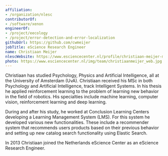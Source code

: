```yaml
---
affiliation:
- /organization/nlesc
contributorOf:
- /software/xenon
engineerOf:
- /project/eecology
- /project/error-detection-and-error-localization
githubUrl: https://github.com/cwmeijer
jobTitle: eScience Research Engineer
name: Christiaan Meijer
nlescWebsite: https://www.esciencecenter.nl/profile/christiaan-meijer-msc
photo: https://www.esciencecenter.nl/img/team/christiaanmeijer_web.jpg
---
```

Christiaan has studied Psychology, Physics and Artificial Intelligence, all at the University of Amsterdam (UvA). Christiaan received his MSc in both Psychology and Artificial Intelligence, track Intelligent Systems. In his thesis he applied reinforcement learning to the problem of learning new behavior in the field of robotics. His specialties include machine learning, computer vision, reinforcement learning and deep learning.

During and after his study, he worked at Conclusion Learning Centers developing a Learning Management System (LMS). For this system he developed various new functionalities. These include a recommender system that recommends users products based on their previous behavior and setting up new catalog search functionality using Elastic Search.

In 2013 Christiaan joined the Netherlands eScience Center as an eScience Research Engineer.

